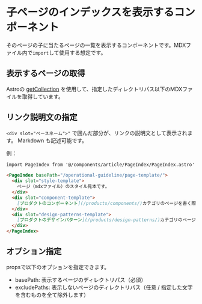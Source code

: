# 子ページのインデックスを表示するコンポーネント

そのページの子に当たるページの一覧を表示するコンポーネントです。MDXファイル内で`import`して使用する想定です。

## 表示するページの取得

Astroの [getCollection](https://docs.astro.build/ja/reference/api-reference/#getcollection) を使用して、指定したディレクトリパス以下のMDXファイルを取得しています。

## リンク説明文の指定

`<div slot="ベースネーム">"` で囲んだ部分が、リンクの説明文として表示されます。 Markdown も記述可能です。

例：

```md
import PageIndex from '@/components/article/PageIndex/PageIndex.astro'

<PageIndex basePath="/operational-guideline/page-template/">
  <div slot="style-template">
    ページ（mdxファイル）のスタイル見本です。
  </div>
  <div slot="component-template">
    [プロダクトのコンポーネント](/products/components/)カテゴリのページを書く際のテンプレートです。
  </div>
  <div slot="design-patterns-template">
    [プロダクトのデザインパターン](/products/design-patterns/)カテゴリのページを書く際のテンプレートです。
  </div>
</PageIndex>
```

## オプション指定

propsで以下のオプションを指定できます。

- basePath: 表示するページのディレクトリパス（必須）
- excludePaths: 表示しないページのディレクトリパス（任意 / 指定した文字を含むものを全て除外します）
